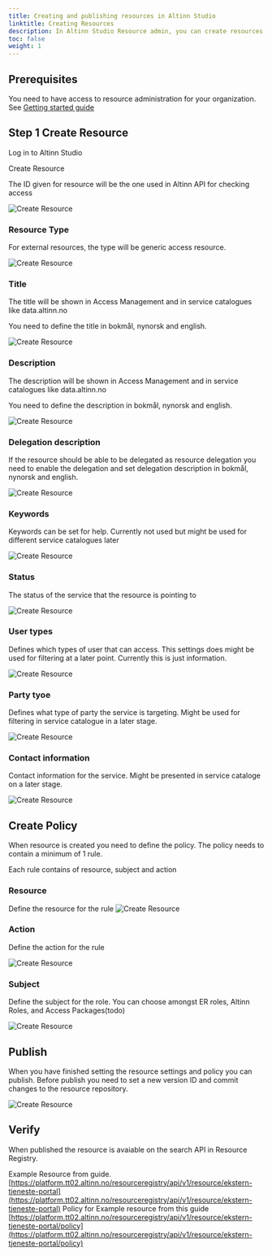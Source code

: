 ```yaml
---
title: Creating and publishing resources in Altinn Studio
linktitle: Creating Resources
description: In Altinn Studio Resource admin, you can create resources to use as a basis for access control for services outside of the Altinn Platform.
toc: false
weight: 1
---
```


## Prerequisites

You need to have access to resource administration for your organization. See [Getting started guide](/authorization/getting-started/resource-admin-studio/)

## Step 1 Create Resource

Log in to Altinn Studio

Create Resource

The ID given for resource will be the one used in Altinn API for checking access

![Create Resource](create_resource_1.png)

### Resource Type

For external resources, the type will be generic access resource.

![Create Resource](create_resource_15.png)

### Title

The title will be shown in Access Management and in service catalogues like data.altinn.no

You need to define the title in bokmål, nynorsk and english.

![Create Resource](create_resource_3.png)

### Description

The description will be shown in Access Management and in service catalogues like data.altinn.no

You need to define the description in bokmål, nynorsk and english.

![Create Resource](create_resource_4.png)

### Delegation description

If the resource should be able to be delegated as resource delegation you need to enable the delegation and set delegation description in bokmål, nynorsk and english.

![Create Resource](create_resource_5.png)

### Keywords

Keywords can be set for help. Currently not used but might be used for different service catalogues later

![Create Resource](create_resource_6.png)

### Status

The status of the service that the resource is pointing to

![Create Resource](create_resource_7.png)

### User types

Defines which types of user that can access. This settings does might be used for filtering at a later point. Currently
this is just information.

![Create Resource](create_resource_8.png)

### Party tyoe

Defines what type of party the service is targeting. Might be used for filtering in service catalogue in a later stage.

![Create Resource](create_resource_9.png)

### Contact information

Contact information for the service. Might be presented in service cataloge on a later stage.

![Create Resource](create_resource_10.png)

## Create Policy

When resource is created you need to define the policy.
The policy needs to contain a minimum of 1 rule.

Each rule contains of resource, subject and action

### Resource

Define the resource for the rule
![Create Resource](create_resource_11.png)

### Action

Define the action for the rule

![Create Resource](create_resource_12.png)

### Subject

Define the subject for the role. You can choose amongst ER roles, Altinn Roles, and Access Packages(todo)

![Create Resource](create_resource_13.png)

## Publish

When you have finished setting the resource settings and policy you can publish.
Before publish you need to set a new version ID and commit changes to the resource repository.

![Create Resource](create_resource_14.png)

## Verify

When published the resource is avaiable on the search API in Resource Registry.

Example Resource from guide. [https://platform.tt02.altinn.no/resourceregistry/api/v1/resource/ekstern-tjeneste-portal](https://platform.tt02.altinn.no/resourceregistry/api/v1/resource/ekstern-tjeneste-portal)
Policy for Example resource from this guide [https://platform.tt02.altinn.no/resourceregistry/api/v1/resource/ekstern-tjeneste-portal/policy](https://platform.tt02.altinn.no/resourceregistry/api/v1/resource/ekstern-tjeneste-portal/policy)
